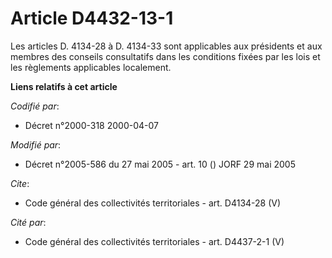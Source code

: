 # Article D4432-13-1

Les articles D. 4134-28 à D. 4134-33 sont applicables aux présidents et aux membres des conseils consultatifs dans les
conditions fixées par les lois et les règlements applicables localement.

**Liens relatifs à cet article**

_Codifié par_:

  - Décret n°2000-318 2000-04-07

_Modifié par_:

  - Décret n°2005-586 du 27 mai 2005 - art. 10 () JORF 29 mai 2005

_Cite_:

  - Code général des collectivités territoriales - art. D4134-28 (V)

_Cité par_:

  - Code général des collectivités territoriales - art. D4437-2-1 (V)
